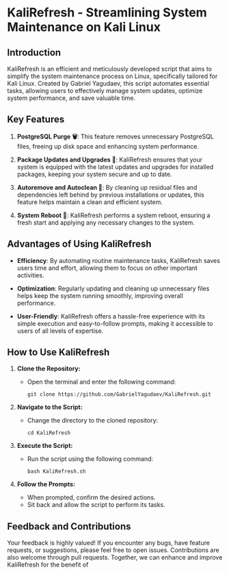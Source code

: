 # KaliRefresh - Streamlining System Maintenance on Kali Linux

## Introduction

KaliRefresh is an efficient and meticulously developed script that aims to simplify the system maintenance process on Linux, specifically tailored for Kali Linux. Created by Gabriel Yagudaev, this script automates essential tasks, allowing users to effectively manage system updates, optimize system performance, and save valuable time.

## Key Features

1. **PostgreSQL Purge 🗑️**: This feature removes unnecessary PostgreSQL files, freeing up disk space and enhancing system performance.

2. **Package Updates and Upgrades 🔄**: KaliRefresh ensures that your system is equipped with the latest updates and upgrades for installed packages, keeping your system secure and up to date.

3. **Autoremove and Autoclean 🧹**: By cleaning up residual files and dependencies left behind by previous installations or updates, this feature helps maintain a clean and efficient system.

4. **System Reboot 🚀**: KaliRefresh performs a system reboot, ensuring a fresh start and applying any necessary changes to the system.

## Advantages of Using KaliRefresh

- **Efficiency**: By automating routine maintenance tasks, KaliRefresh saves users time and effort, allowing them to focus on other important activities.

- **Optimization**: Regularly updating and cleaning up unnecessary files helps keep the system running smoothly, improving overall performance.

- **User-Friendly**: KaliRefresh offers a hassle-free experience with its simple execution and easy-to-follow prompts, making it accessible to users of all levels of expertise.

## How to Use KaliRefresh

1. **Clone the Repository:**
   - Open the terminal and enter the following command:
     ```
     git clone https://github.com/GabrielYagudaev/KaliRefresh.git
     ```

2. **Navigate to the Script:**
   - Change the directory to the cloned repository:
     ```
     cd KaliRefresh
     ```

3. **Execute the Script:**
   - Run the script using the following command:
     ```
     bash KaliRefresh.sh
     ```

4. **Follow the Prompts:**
   - When prompted, confirm the desired actions.
   - Sit back and allow the script to perform its tasks.

## Feedback and Contributions

Your feedback is highly valued! If you encounter any bugs, have feature requests, or suggestions, please feel free to open issues. Contributions are also welcome through pull requests. Together, we can enhance and improve KaliRefresh for the benefit of
